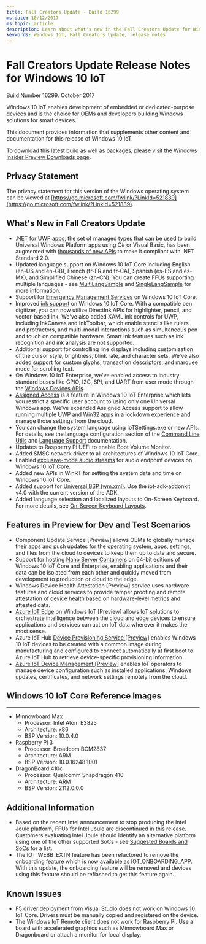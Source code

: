 ```yaml
---
title: Fall Creators Update - Build 16299
ms.date: 10/12/2017
ms.topic: article
description: Learn about what's new in the Fall Creators Update for Windows 10 IoT.
keywords: Windows IoT, Fall Creators Update, release notes
---
```


# Fall Creators Update Release Notes for Windows 10 IoT
Build Number 16299. October 2017

Windows 10 IoT enables development of embedded or dedicated-purpose devices and is the choice for OEMs and developers building Windows solutions for smart devices.

This document provides information that supplements other content and documentation for this release of Windows 10 IoT.

To download this latest build as well as packages, please visit the [Windows Insider Preview Downloads page](https://www.microsoft.com/en-us/software-download/windowsiot).

## Privacy Statement

The privacy statement for this version of the Windows operating system can be viewed at [https://go.microsoft.com/fwlink/?LinkId=521839](https://go.microsoft.com/fwlink/?LinkId=521839).

## What's New in Fall Creators Update
* [.NET for UWP apps](https://msdn.microsoft.com/library/windows/apps/xaml/mt185501.aspx?f=255&mspperror=-2147217396), the set of managed types that can be used to build Universal Windows Platform apps using C# or Visual Basic, has been augmented with [thousands of new APIs](https://blogs.msdn.microsoft.com/dotnet/2017/08/25/uwp-net-standard-2-0-preview/) to make it compliant with .NET Standard 2.0.
* Updated language support on Windows 10 IoT Core including English (en-US and en-GB), French (fr-FR and fr-CA), Spanish (es-ES and es-MX), and Simplified Chinese (zh-CN). You can create FFUs supporting multiple languages - see [MultiLangSample](https://github.com/ms-iot/iot-adk-addonkit/tree/16299/Source-arm/Products/MultiLangSample) and [SingleLangSample](https://github.com/ms-iot/iot-adk-addonkit/tree/16299/Source-arm/Products/SingleLangSample) for more information.
* Support for [Emergency Management Services](https://technet.microsoft.com/library/cc736319(v=ws.10).aspx) on Windows 10 IoT Core.
* Improved [ink support](https://docs.microsoft.com/windows/uwp/input-and-devices/pen-and-stylus-interactions) on Windows 10 IoT Core. With a compatible pen digitizer, you can now utilize DirectInk APIs for highlighter, pencil, and vector-based ink. We've also added XAML ink controls for UWP, including InkCanvas and InkToolbar, which enable stencils like rulers and protractors, and multi-modal interactions such as simultaneous pen and touch on compatible hardware. Smart Ink features such as ink recognition and ink analysis are not supported.
* Additional support for controlling line displays including customization of the cursor style, brightness, blink rate, and character sets. We've also added support for custom glyphs, transaction descriptors, and marquee mode for scrolling text.
* On Windows 10 IoT Enterprise, we've enabled access to industry standard buses like GPIO, I2C, SPI, and UART from user mode through the [Windows.Devices APIs](https://docs.microsoft.com/windows/uwp/devices-sensors/enable-usermode-access).
* [Assigned Access](https://docs.microsoft.com/windows/configuration/lock-down-windows-10-to-specific-apps) is a feature in Windows 10 IoT Enterprise which lets you restrict a specific user account to using only one Universal Windows app. We've expanded Assigned Access support to allow running multiple UWP and Win32 apps in a lockdown experience and manage those settings from the cloud.
* You can change the system language using IoTSettings.exe or new APIs. For details, see the language configuration section of the [Command Line Utils](https://docs.microsoft.com/windows/iot-core/develop-your-app/multilang) and [Language Support](https://docs.microsoft.com/windows/iot-core/develop-your-app/multilang) documentation.
* Updates to Raspberry Pi UEFI to enable Boot Volume Monitor.
* Added SMSC network driver to all architectures of Windows 10 IoT Core.
* Enabled [exclusive-mode audio streams](https://msdn.microsoft.com/library/windows/desktop/dd370844(v=vs.85).aspx) for audio endpoint devices on Windows 10 IoT Core.
* Added new APIs in WinRT for setting the system date and time on Windows 10 IoT Core.
* Added support for [Universal BSP (wm.xml)](https://docs.microsoft.com/windows-hardware/manufacture/iot/create-packages). Use the iot-adk-addonkit v4.0 with the current version of the ADK.
* Added language selection and localized layouts to On-Screen Keyboard. For more details, see  [On-Screen Keyboard Layouts](https://docs.microsoft.com/windows/iot-core/develop-your-app/onscreenkeyboardlayouts).

## Features in Preview for Dev and Test Scenarios
* Component Update Service [Preview] allows OEMs to globally manage their apps and push updates for the operating system, apps, settings, and files from the cloud to devices to keep them up to date and secure.
* Support for hosting [Nano Server Containers](https://docs.microsoft.com/virtualization/windowscontainers/about/index) on 64-bit editions of Windows 10 IoT Core and Enterprise, enabling applications and their data can be isolated from each other and quickly moved from development to production or cloud to the edge.
* Windows Device Health Attestation [Preview] service uses hardware features and cloud services to provide tamper proofing and remote attestation of device health based on hardware-level metrics and attested data.
* [Azure IoT Edge](https://azure.microsoft.com/campaigns/iot-edge/) on Windows IoT [Preview] allows IoT solutions to orchestrate intelligence between the cloud and edge devices to ensure applications and services can act on IoT data wherever it makes the most sense.
* Azure IoT Hub [Device Provisioning Service [Preview]](https://blogs.windows.com/buildingapps/2017/10/05/windows-10-iot-enables-complete-iot-lifecycle/) enables Windows 10 IoT devices to be created with a common image during manufacturing and configured to connect automatically at first boot to Azure IoT Hub to retrieve device-specific provisioning information.
* [Azure IoT Device Management [Preview]](https://docs.microsoft.com/windows/iot-core/manage-your-device/AzureIoTDM) enables IoT operators to manage device configuration such as installed applications, Windows updates, certificates, and network settings remotely from the cloud.

## Windows 10 IoT Core Reference Images
___ 
* Minnowboard Max
  * Processor: Intel Atom E3825
  * Architecture: x86
  * BSP Version: 10.0.4.0
* Raspberry Pi 3
  * Processor: Broadcom BCM2837
  * Architecture: ARM
  * BSP Version: 10.0.16248.1001
* DragonBoard 410c
  * Processor: Qualcomm Snapdragon 410
  * Architecture: ARM
  * BSP Version: 2112.0.0.0

## Additional Information
* Based on the recent Intel announcement to stop producing the Intel Joule platform, FFUs for Intel Joule are discontinued in this release. Customers evaluating Intel Joule should identify an alternative platform using one of the other supported SoCs - see [Suggested Boards and SoCs](https://docs.microsoft.com/windows/iot-core/tutorials/quickstarter/prototypeboards) for a list.
* The IOT_WEBB_EXTN feature has been refactored to remove the onboarding feature which is now available as IOT_ONBOARDING_APP. With this update, the onboarding feature will be removed and devices using this feature should be reflashed to get this feature again.

## Known Issues
* F5 driver deployment from Visual Studio does not work on Windows 10 IoT Core. Drivers must be manually copied and registered on the device.
* The Windows IoT Remote client does not work for Raspberry Pi. Use a board with accelerated graphics such as Minnowboard Max or Dragonboard or attach a monitor for local display.

